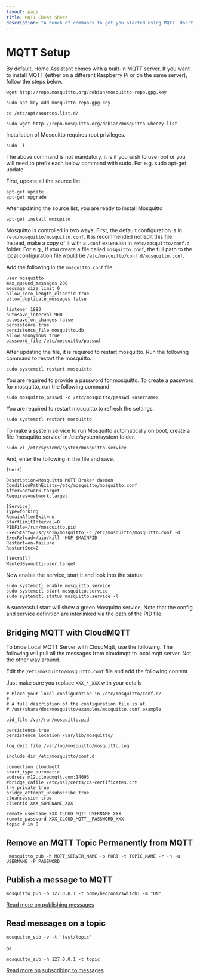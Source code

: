 ```yaml
---
layout: page
title: MQTT Cheat Sheet
description: "A bunch of commands to get you started using MQTT. Don't forget to install MQTTfx tool - a graphical ui to connect and manage mqtt (requires java)."
---
```


# MQTT Setup

By default, Home Assistant comes with a built-in MQTT server. If you want to install MQTT (either on a different Raspberry Pi or on the same server), follow the steps below.

```
wget http://repo.mosquitto.org/debian/mosquitto-repo.gpg.key

sudo apt-key add mosquitto-repo.gpg.key

cd /etc/apt/sources.list.d/

sudo wget http://repo.mosquitto.org/debian/mosquitto-wheezy.list
```

Installation of Mosquitto requires root privileges. 
```
sudo -i	
```

The above command is not mandatory, it is if you wish to use root or you will need to prefix each below command with sudo. For e.g. sudo apt-get update

First, update all the source list
```
apt-get update
apt-get upgrade
```

After updating the source list, you are ready to install Mosquitto

```
apt-get install mosquito
```

Mosquitto is controlled in two ways. First, the default configuration is in `/etc/mosquitto/mosquitto.conf`. It is recommended not edit this file. Instead, make a copy of it with a `.conf` extension in `/etc/mosquitto/conf.d` folder. For e.g., if you create a file called `mosquitto.conf`, the full path to the local configuration file would be `/etc/mosquitto/conf.d/mosquitto.conf`.

Add the following in the `mosquitto.conf` file:

```
user mosquitto
max_queued_messages 200
message_size_limit 0
allow_zero_length_clientid true
allow_duplicate_messages false

listener 1883
autosave_interval 900
autosave_on_changes false
persistence true
persistence_file mosquitto.db
allow_anonymous true
password_file /etc/mosquitto/passwd
```

After updating the file, it is required to restart mosquitto. Run the following command to restart the mosquitto.
```
sudo systemctl restart mosquitto
```

You are required to provide a password for mosquitto. To create a password for mosquitto, run the following command
```
sudo mosquitto_passwd -c /etc/mosquitto/passwd <username>
```

You are required to restart mosquitto to refresh the settings.
```
sudo systemctl restart mosquitto
```

To make a system service to run Mosquitto automatically on boot, create a file ‘mosquitto.service’ in /etc/system/system folder.
```
sudo vi /etc/systemd/system/mosquitto.service
```

And, enter the following in the file and save.

```
[Unit]

Description=Mosquitto MQTT Broker daemon
ConditionPathExists=/etc/mosquitto/mosquitto.conf
After=network.target
Requires=network.target

[Service]
Type=forking
RemainAfterExit=no
StartLimitInterval=0
PIDFile=/run/mosquitto.pid
ExecStart=/usr/sbin/mosquitto -c /etc/mosquitto/mosquitto.conf -d
ExecReload=/bin/kill -HUP $MAINPID
Restart=on-failure
RestartSec=2

[Install]
WantedBy=multi-user.target
```

Now enable the service, start it and look into the status:
```
sudo systemctl enable mosquitto.service
sudo systemctl start mosquitto.service
sudo systemctl status mosquitto.service -l
```
A successful start will show a green Mosquitto service. Note that the config and service definition are interlinked via the path of the PID file.

## Bridging MQTT with CloudMQTT

To bride Local MQTT Server with CloudMqtt, use the following. The following will pull all the messages from cloudmqtt to local mqtt server. Not the other way around.
 
Edit the `/etc/mosquitto/mosquitto.conf` file and add the following content

Just make sure you replace `XXX_*_XXX` with your details

```
# Place your local configuration in /etc/mosquitto/conf.d/
#
# A full description of the configuration file is at
# /usr/share/doc/mosquitto/examples/mosquitto.conf.example

pid_file /var/run/mosquitto.pid

persistence true
persistence_location /var/lib/mosquitto/

log_dest file /var/log/mosquitto/mosquitto.log

include_dir /etc/mosquitto/conf.d

connection cloudmqtt
start_type automatic
address m12.cloudmqtt.com:14093
#bridge_cafile /etc/ssl/certs/ca-certificates.crt
try_private true
bridge_attempt_unsubscribe true
cleansession true
clientid XXX_SOMENAME_XXX

remote_username XXX_CLOUD_MQTT_USERNAME_XXX
remote_password XXX_CLOUD_MQTT__PASSWORD_XXX
topic # in 0
```

## Remove an MQTT Topic Permanently from MQTT

```
 mosquitto_pub -h MQTT_SERVER_NAME -p PORT -t TOPIC_NAME -r -n -u USERNAME -P PASSWORD
```

## Publish a message to MQTT

```
mosquitto_pub -h 127.0.0.1 -t home/bedroom/switch1 -m "ON"
```

[Read more on publishing messages](https://mosquitto.org/man/mosquitto_pub-1.html)

## Read messages on a topic

```
mosquitto_sub -v -t 'test/topic'
```

or

```
mosquitto_sub -h 127.0.0.1 -t topic
```

[Read more on subscribing to messages](https://mosquitto.org/man/mosquitto_sub-1.html)

